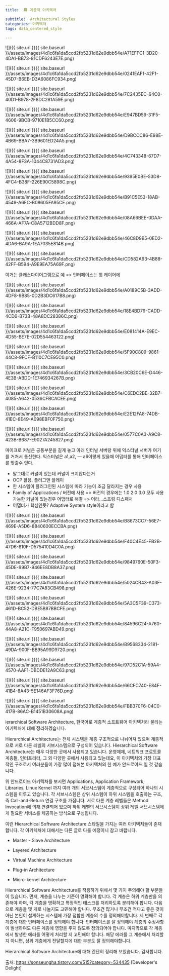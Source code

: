 ```yaml
---
title:  🏛 계층적 아키텍처

subtitle:  Architectural Styles
categories: 아키텍처 
tags: data_centered_style
 
---
```


  
  
  
![]({{ site.url }}{{ site.baseurl }}/assets/images/4d1c6fa1da5ccd2fb5231d62e9dbb54e/A71EFFC1-3D20-4DA1-BB73-81CDF6243E7E.png)  
  
  
![]({{ site.url }}{{ site.baseurl }}/assets/images/4d1c6fa1da5ccd2fb5231d62e9dbb54e/0241EAF1-42F1-45D7-B6EB-D3A6086FC934.png)  
  
  
![]({{ site.url }}{{ site.baseurl }}/assets/images/4d1c6fa1da5ccd2fb5231d62e9dbb54e/7C2435EC-64C0-40D1-B978-2F8DC281A59E.png)  
  
  
  
![]({{ site.url }}{{ site.baseurl }}/assets/images/4d1c6fa1da5ccd2fb5231d62e9dbb54e/E947BD59-31F5-4606-9BCB-9710E1B5CC60.png)  
  
  
![]({{ site.url }}{{ site.baseurl }}/assets/images/4d1c6fa1da5ccd2fb5231d62e9dbb54e/D9BCCC86-E98E-4B69-BBA7-3B9601ED24A5.png)  
  
  
![]({{ site.url }}{{ site.baseurl }}/assets/images/4d1c6fa1da5ccd2fb5231d62e9dbb54e/4C743348-67D7-4A54-8F3A-1044C8731AD3.png)  
  
  
![]({{ site.url }}{{ site.baseurl }}/assets/images/4d1c6fa1da5ccd2fb5231d62e9dbb54e/9395E0BE-53D8-4FC4-B38F-226E90C5898C.png)  
  
  
![]({{ site.url }}{{ site.baseurl }}/assets/images/4d1c6fa1da5ccd2fb5231d62e9dbb54e/B91C5E53-18AB-4549-A6EC-B08605FA95CE.png)  
  
  
![]({{ site.url }}{{ site.baseurl }}/assets/images/4d1c6fa1da5ccd2fb5231d62e9dbb54e/08A66BEE-0DAA-466A-AF7A-C8A5712BDD8F.png)  
  
  
![]({{ site.url }}{{ site.baseurl }}/assets/images/4d1c6fa1da5ccd2fb5231d62e9dbb54e/46C8D9B5-0ED2-4DA6-BA9A-1EA7035E814B.png)  
  
  
![]({{ site.url }}{{ site.baseurl }}/assets/images/4d1c6fa1da5ccd2fb5231d62e9dbb54e/CD582A93-4B88-42FF-B594-A9E9EA75A69F.png)  
  
이거는 클래스다이어그램으로 예 => 인터페이스는 윗 레이어에  
  
  
  
![]({{ site.url }}{{ site.baseurl }}/assets/images/4d1c6fa1da5ccd2fb5231d62e9dbb54e/A0189C5B-3ADD-4DF8-9B85-0D2B3DC617B8.png)  
  
  
![]({{ site.url }}{{ site.baseurl }}/assets/images/4d1c6fa1da5ccd2fb5231d62e9dbb54e/18E4BD79-CADD-4CD6-B73B-48A8DC28386C.png)  
  
  
![]({{ site.url }}{{ site.baseurl }}/assets/images/4d1c6fa1da5ccd2fb5231d62e9dbb54e/E081414A-E9EC-4D55-BE7E-02D554463122.png)  
  
  
![]({{ site.url }}{{ site.baseurl }}/assets/images/4d1c6fa1da5ccd2fb5231d62e9dbb54e/5F90C809-9861-44C8-9FCF-B110C7CE95C0.png)  
  
  
![]({{ site.url }}{{ site.baseurl }}/assets/images/4d1c6fa1da5ccd2fb5231d62e9dbb54e/3CB20C6E-D446-4E3B-ABDD-1E746934267B.png)  
  
  
![]({{ site.url }}{{ site.baseurl }}/assets/images/4d1c6fa1da5ccd2fb5231d62e9dbb54e/C6EDC2BE-32B7-4085-A642-0536CFBCACEE.png)  
  
  
![]({{ site.url }}{{ site.baseurl }}/assets/images/4d1c6fa1da5ccd2fb5231d62e9dbb54e/E2E12FA8-74DB-41EC-8E49-A098EBF0F750.png)  
  
  
![]({{ site.url }}{{ site.baseurl }}/assets/images/4d1c6fa1da5ccd2fb5231d62e9dbb54e/0577C0A3-A9C8-423B-B687-E9027A245827.png)  
  
마이크로 커널은 공통부분을 길게 놓고 아래 인터널 서버랑 위에 익스터널 서버가 여기를 거쳐서 통신한다. 익스터널은 a1,a2, — a6이렇게 있을때 어댑터를 통해 인터페이스를 맞출수 잇다.  
  
  
  
- 말그대로 커널이 있는데 커널이 크지않다는거  
- OCP 활용, 플러그앤 플레이  
- 한 시스템이 플러그인된 시스템에 따라 기능이 조금 달라지는 경우 사용  
- Family of Applications / 버전에 사용 => 버전의 경우에는 1.0 2.0 3.0 모두 사용가능한 커널이 있는경우 어댑터로 해결 => 어라…스프링 디스패처  
- 어댑터가 핵심인듯? Adaptive System style이라고 함  
  
![]({{ site.url }}{{ site.baseurl }}/assets/images/4d1c6fa1da5ccd2fb5231d62e9dbb54e/B8673CC7-56E7-469E-A5D6-8840600ECCBA.png)  
  
  
![]({{ site.url }}{{ site.baseurl }}/assets/images/4d1c6fa1da5ccd2fb5231d62e9dbb54e/F40C4E45-FB2B-47D6-810F-D575410D4C0A.png)  
  
  
![]({{ site.url }}{{ site.baseurl }}/assets/images/4d1c6fa1da5ccd2fb5231d62e9dbb54e/9849760E-50F3-45DE-99B7-946EE8DB8A37.png)  
  
  
![]({{ site.url }}{{ site.baseurl }}/assets/images/4d1c6fa1da5ccd2fb5231d62e9dbb54e/5024CB43-A03F-426E-9234-77C7A83CB498.png)  
  
  
![]({{ site.url }}{{ site.baseurl }}/assets/images/4d1c6fa1da5ccd2fb5231d62e9dbb54e/5A3C5F39-C373-461D-BC52-DBE5B87BBCFE.png)  
  
  
![]({{ site.url }}{{ site.baseurl }}/assets/images/4d1c6fa1da5ccd2fb5231d62e9dbb54e/84596C24-A760-44A8-A21C-F950697ABD49.png)  
  
  
![]({{ site.url }}{{ site.baseurl }}/assets/images/4d1c6fa1da5ccd2fb5231d62e9dbb54e/B9568334-2181-49DA-900F-BB95A99D9720.png)  
  
  
![]({{ site.url }}{{ site.baseurl }}/assets/images/4d1c6fa1da5ccd2fb5231d62e9dbb54e/97D52C1A-59A4-4570-AAF1-DBDDE12A9C63.png)  
  
  
![]({{ site.url }}{{ site.baseurl }}/assets/images/4d1c6fa1da5ccd2fb5231d62e9dbb54e/66CFC740-E84F-41B4-8A43-5E146AF3F76D.png)  
  
  
![]({{ site.url }}{{ site.baseurl }}/assets/images/4d1c6fa1da5ccd2fb5231d62e9dbb54e/FBB370F6-04C0-417B-86AC-B1451B30608A.png)  
  
  
  
ierarchical Software Architecture, 한국어로 계층적 소프트웨어 아키텍처라 불리는 아키텍처에 대해 정리하겠습니다.  
  
   
  
Hierarchical Architecture는 전체 시스템을 계층 구조적으로 나뉘어져 있으며 계층적으로 서로 다른 레벨의 서브시스템으로 구성되어 있습니다. Hierarchical Software Architecture는 매우 다양한 곳에서 사용되고 있습니다. 운영체제, 네트워크 프로토콜 계층들, 인터프리터, 그 외 다양한 곳에서 사용되고 있는데요, 이 아키텍처의 가장 대표적인 구조로서 여러분들이 가장 많이 접해본 아키텍처의 한 예가 안드로이드 일 것 같습니다.   
  
   
  
  
   
  
위 안드로이드 아키텍처를 보시면 Applications, Application Framework, Libraries, Linux Kernel 까지 여러 개의 서브시스템이 계층적으로 구성되어 하나의 시스템을 이루고 있습니다. 각 서브시스템은 상위 시스템이 하위 시스템을 호출하는 구조, 즉 Call-and-Return 연결 구조를 가집니다. 서로 다른 계층 레벨들은 Method Invocation에 의해 연결되어 있으며 하위 레벨의 서브시스템이 상위 레벨 서브시스템에게 필요한 서비스를 제공하는 방식으로 구성됩니다.   
  
   
  
이런 Hierarchical Software Architecture 스타일을 가지는 여러 아키텍처들이 존재합니다. 각 아키텍처에 대해서는 다른 글로 다룰 예정이니 참고 바랍니다.  
  
- Master - Slave Architecture  
  
- Layered Architecture  
  
- Virtual Machine Architecture  
  
- Plug-in Architecture  
  
- Micro-kernel Architecture  
  
   
  
Hierarchical Software Architecture를 적용하기 위해서 몇 가지 주의해야 할 부분들이 있습니다. 먼저, 계층을 나누는 기준이 명확해야 합니다. 각 계층은 하위 계층만을 의존해야 하며, 각 계층을 명확하고 특정적인 태스크를 처리하도록 분리해야 합니다. 다음으로 계층을 몇 개로 나눌지도 고민해야 합니다. 무조건 많거나 무조건 적다고 좋은 것이 아닌 본인이 설계하는 시스템에 가장 접합한 계층의 수를 정의해야합니다. 세 번째로 각 계층에 대한 인터페이스를 정의해야 합니다. 인터페이스를 잘 정의해야 계층의 수정사항이 발생하여도 다른 계층에 영향을 주지 않도록 정의되어야 합니다. 마지막으로 각 계층에서 발생한 에러를 어떻게 처리할 지 고민해야 합니다. 해당 에러를 그 계층에서 처리할 지 아니면, 상위 계층에게 전달할지에 대한 부분도 잘 정의해야합니다.  
  
   
  
Hierarchical Software Architecture에 대해 간단히 정리해 보았습니다. 감사합니다.  
  
  
  
출처: https://sonseungha.tistory.com/515?category=534435 [Developer's Delight]  
